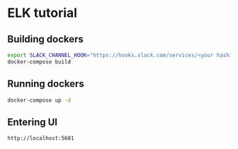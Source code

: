 # ELK tutorial
## Building dockers

```bash
export SLACK_CHANNEL_HOOK="https://hooks.slack.com/services/<your hash1>/<your hash2>/<your hash3>"
docker-compose build
```

## Running dockers

```bash
docker-compose up -d
```

## Entering UI

```
http://localhost:5601
```
